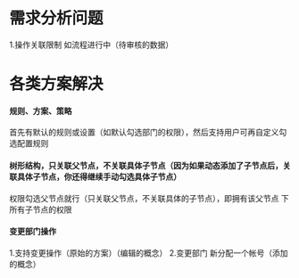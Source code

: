 # 需求分析问题
1.操作关联限制
  如流程进行中（待审核的数据）






# 各类方案解决

#### 规则、方案、策略
首先有默认的规则或设置（如默认勾选部门的权限），然后支持用户可再自定义勾选配置规则

#### 树形结构，只关联父节点，不关联具体子节点（因为如果动态添加了子节点后，关联具体子节点，你还得继续手动勾选具体子节点）
权限勾选父节点就行（只关联父节点，不关联具体的子节点），即拥有该父节点
下所有子节点的权限

#### 变更部门操作
1.支持变更操作（原始的方案）（编辑的概念）
2.变更部门 新分配一个帐号（添加的概念）
